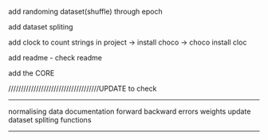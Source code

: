 add randoming dataset(shuffle) through epoch

add dataset spliting

add clock to count strings in project -> install choco -> choco install cloc

add readme - check readme 

add the CORE
    

////////////////////////////////////UPDATE
to check
***********
normalising data
documentation
forward
backward
errors
weights update
dataset spliting
functions
**************

